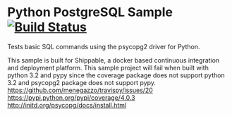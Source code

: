 Python PostgreSQL Sample [![Build Status](https://apibeta.shippable.com/projects/537a4464326b4d0f004a357e/badge/master)](https://beta.shippable.com/projects/537a4464326b4d0f004a357e)
======================

Tests basic SQL commands using the psycopg2 driver for Python.

This sample is built for Shippable, a docker based continuous integration and deployment platform.
This sample project will fail when built with python 3.2 and pypy since the coverage package does not support python 3.2 and psycopg2 package does not support pypy.
https://github.com/menegazzo/travispy/issues/20 
https://pypi.python.org/pypi/coverage/4.0.3
http://initd.org/psycopg/docs/install.html

